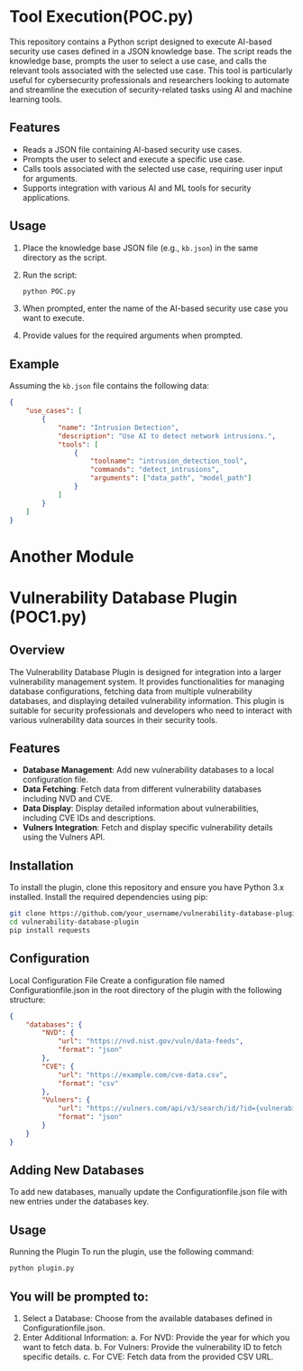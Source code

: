 # Tool Execution(POC.py)

This repository contains a Python script designed to execute AI-based security use cases defined in a JSON knowledge base. The script reads the knowledge base, prompts the user to select a use case, and calls the relevant tools associated with the selected use case. This tool is particularly useful for cybersecurity professionals and researchers looking to automate and streamline the execution of security-related tasks using AI and machine learning tools.

## Features

- Reads a JSON file containing AI-based security use cases.
- Prompts the user to select and execute a specific use case.
- Calls tools associated with the selected use case, requiring user input for arguments.
- Supports integration with various AI and ML tools for security applications.


## Usage

1. Place the knowledge base JSON file (e.g., `kb.json`) in the same directory as the script.
2. Run the script:

    ```bash
    python POC.py
    ```

3. When prompted, enter the name of the AI-based security use case you want to execute.
4. Provide values for the required arguments when prompted.

## Example

Assuming the `kb.json` file contains the following data:

```json
{
    "use_cases": [
        {
            "name": "Intrusion Detection",
            "description": "Use AI to detect network intrusions.",
            "tools": [
                {
                    "toolname": "intrusion_detection_tool",
                    "commands": "detect_intrusions",
                    "arguments": ["data_path", "model_path"]
                }
            ]
        }
    ]
}
```


# Another Module #
# Vulnerability Database Plugin (POC1.py)

## Overview

The Vulnerability Database Plugin is designed for integration into a larger vulnerability management system. It provides functionalities for managing database configurations, fetching data from multiple vulnerability databases, and displaying detailed vulnerability information. This plugin is suitable for security professionals and developers who need to interact with various vulnerability data sources in their security tools.

## Features

- **Database Management**: Add new vulnerability databases to a local configuration file.
- **Data Fetching**: Fetch data from different vulnerability databases including NVD and CVE.
- **Data Display**: Display detailed information about vulnerabilities, including CVE IDs and descriptions.
- **Vulners Integration**: Fetch and display specific vulnerability details using the Vulners API.

## Installation

To install the plugin, clone this repository and ensure you have Python 3.x installed. Install the required dependencies using pip:

```bash
git clone https://github.com/your_username/vulnerability-database-plugin.git
cd vulnerability-database-plugin
pip install requests
```

## Configuration
Local Configuration File
Create a configuration file named Configurationfile.json in the root directory of the plugin with the following structure:

```json
{
    "databases": {
        "NVD": {
            "url": "https://nvd.nist.gov/vuln/data-feeds",
            "format": "json"
        },
        "CVE": {
            "url": "https://example.com/cve-data.csv",
            "format": "csv"
        },
        "Vulners": {
            "url": "https://vulners.com/api/v3/search/id/?id={vulnerability_id}",
            "format": "json"
        }
    }
}
```
## Adding New Databases
To add new databases, manually update the Configurationfile.json file with new entries under the databases key.

## Usage
Running the Plugin
To run the plugin, use the following command:
```bash
python plugin.py

```
## You will be prompted to:

1. Select a Database: Choose from the available databases defined in Configurationfile.json.
2. Enter Additional Information:
    a. For NVD: Provide the year for which you want to fetch data.
    b. For Vulners: Provide the vulnerability ID to fetch specific details.
    c. For CVE: Fetch data from the provided CSV URL.
